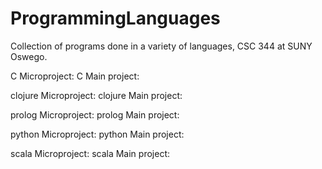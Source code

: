 # ProgrammingLanguages
Collection of programs done in a variety of languages, CSC 344 at SUNY Oswego.

C Microproject:
C Main project:

clojure Microproject:
clojure Main project:

prolog Microproject:
prolog Main project:

python Microproject:
python Main project:

scala Microproject:
scala Main project:
